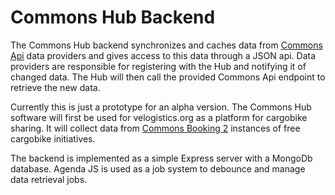 # Commons Hub Backend

The Commons Hub backend synchronizes and caches data from [Commons Api](https://github.com/wielebenwir/commons-api) data providers and gives access to this data through a JSON api. Data providers are responsible for registering with the Hub and notifying it of changed data. The Hub will then call the provided Commons Api endpoint to retrieve the new data.

Currently this is just a prototype for an alpha version. The Commons Hub software will first be used for velogistics.org as a platform for cargobike sharing. It will collect data from [Commons Booking 2](https://github.com/wielebenwir/commons-booking-2) instances of free cargobike initiatives.

The backend is implemented as a simple Express server with a MongoDb database. Agenda JS is used as a job system to debounce and manage data retrieval jobs.
